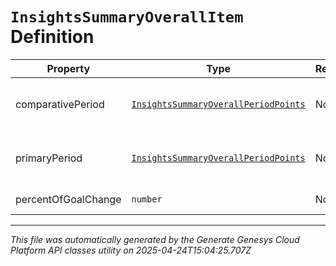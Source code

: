 # `InsightsSummaryOverallItem` Definition

| Property | Type | Required | Description |
|----------|------|----------|-------------|
| comparativePeriod | [`InsightsSummaryOverallPeriodPoints`](insightssummaryoverallperiodpoints-definition.md) | No | Insights data in the comparative period |
| primaryPeriod | [`InsightsSummaryOverallPeriodPoints`](insightssummaryoverallperiodpoints-definition.md) | No | Insights data in the primary period |
| percentOfGoalChange | `number` | No | Percent of goal change |

---

*This file was automatically generated by the Generate Genesys Cloud Platform API classes utility on 2025-04-24T15:04:25.707Z*
